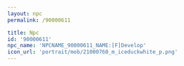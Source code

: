```yaml
---
layout: npc
permalink: /90000611

title: Npc
id: '90000611'
npc_name: 'NPCNAME_90000611_NAME:[F]Develop'
icon_url: 'portrait/mob/21000760_m_iceduckwhite_p.png'
---
```

